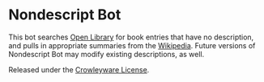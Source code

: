 # Nondescript Bot

This bot searches [Open Library](https://openlibrary.org) for book entries that have no description, and pulls in appropriate summaries from the [Wikipedia](https://en.wikipedia.org). Future versions of Nondescript Bot may modify existing descriptions, as well. 

Released under the [Crowleyware License](https://gist.github.com/pemulis/4720854).
